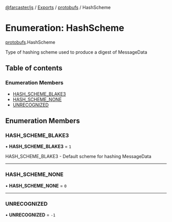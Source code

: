 [@farcaster/js](../README.md) / [Exports](../modules.md) / [protobufs](../modules/protobufs.md) / HashScheme

# Enumeration: HashScheme

[protobufs](../modules/protobufs.md).HashScheme

Type of hashing scheme used to produce a digest of MessageData

## Table of contents

### Enumeration Members

- [HASH\_SCHEME\_BLAKE3](protobufs.HashScheme.md#hash_scheme_blake3)
- [HASH\_SCHEME\_NONE](protobufs.HashScheme.md#hash_scheme_none)
- [UNRECOGNIZED](protobufs.HashScheme.md#unrecognized)

## Enumeration Members

### HASH\_SCHEME\_BLAKE3

• **HASH\_SCHEME\_BLAKE3** = ``1``

HASH_SCHEME_BLAKE3 - Default scheme for hashing MessageData

___

### HASH\_SCHEME\_NONE

• **HASH\_SCHEME\_NONE** = ``0``

___

### UNRECOGNIZED

• **UNRECOGNIZED** = ``-1``
